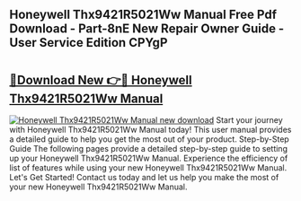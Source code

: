 ## Honeywell Thx9421R5021Ww Manual Free Pdf Download - Part-8nE New Repair Owner Guide - User Service Edition CPYgP

# <h2><a href="http://bc22150.oget.top/?id=Honeywell+Thx9421R5021Ww+Manual">🔗Download New 👉🔴 Honeywell Thx9421R5021Ww Manual</a></h2>

[![Honeywell Thx9421R5021Ww Manual new download](https://i.imgur.com/5g1atiW.png)](http://bc22150.oget.top/?id=Honeywell+Thx9421R5021Ww+Manual)
Start your journey with Honeywell Thx9421R5021Ww Manual today! This user manual provides a detailed guide to help you get the most out of your product. Step-by-Step Guide The following pages provide a detailed step-by-step guide to setting up your Honeywell Thx9421R5021Ww Manual. Experience the efficiency of list of features while using your new Honeywell Thx9421R5021Ww Manual. Let's Get Started! Contact us today and let us help you make the most of your new Honeywell Thx9421R5021Ww Manual.
